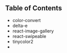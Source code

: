 ## Table of Contents

- color-convert
- delta-e
- react-image-gallery
- react-swipeable
- tinycolor2
- 